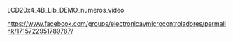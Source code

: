 LCD20x4_4B_Lib_DEMO_numeros_video

https://www.facebook.com/groups/electronicaymicrocontroladores/permalink/1715722951789787/